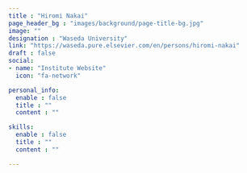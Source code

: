 ```yaml
---
title : "Hiromi Nakai"
page_header_bg : "images/background/page-title-bg.jpg"
image: ""
designation : "Waseda University"
link: "https://waseda.pure.elsevier.com/en/persons/hiromi-nakai"
draft : false
social:
- name: "Institute Website"
  icon: "fa-network"

personal_info:
  enable : false
  title : ""
  content : ""

skills:
  enable : false
  title : ""
  content : ""

---
```

